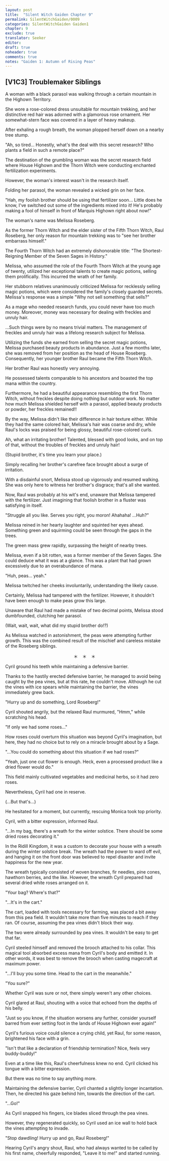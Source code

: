 ```yaml
---
layout: post
title:  "Silent Witch Gaiden Chapter 9"
permalink: SilentWitchGaiden/0009
categories: SilentWitchGaiden Gaiden1
chapter: 9
exclude: true
translator: Seeker
editor: 
draft: true
noheader: true
comments: true
notes: "Gaiden 1: Autumn of Rising Peas"
---
```

<h2>[V1C3] Troublemaker Siblings</h2>

A woman with a black parasol was walking through a certain mountain in the Highown Territory.

She wore a rose-colored dress unsuitable for mountain trekking, and her distinctive red hair was adorned with a glamorous rose ornament. Her somewhat-stern face was covered in a layer of heavy makeup.

After exhaling a rough breath, the woman plopped herself down on a nearby tree stump.

"Ah, so tired... Honestly, what's the deal with this secret research? Who plants a field in such a remote place?"

The destination of the grumbling woman was the secret research field where House Highown and the Thorn Witch were conducting enchanted fertilization experiments.

However, the woman's interest wasn't in the research itself.

Folding her parasol, the woman revealed a wicked grin on her face.

"Hah, my foolish brother should be using that fertilizer soon... Little does he know, I've switched out some of the ingredients mixed into it! He's probably making a fool of himself in front of Marquis Highown right about now!"

The woman's name was Melissa Roseberg.

As the former Thorn Witch and the elder sister of the Fifth Thorn Witch, Raul Roseberg, her only reason for mountain trekking was to "see her brother embarrass himself."

The Fourth Thorn Witch had an extremely dishonorable title: "The Shortest-Reigning Member of the Seven Sages in History."

Melissa, who assumed the role of the Fourth Thorn Witch at the young age of twenty, utilized her exceptional talents to create magic potions, selling them prolifically. This incurred the wrath of her family.

Her stubborn relatives unanimously criticized Melissa for recklessly selling magic potions, which were considered the family's closely guarded secrets. Melissa's response was a simple "Why not sell something that sells?"

As a mage who needed research funds, you could never have too much money. Moreover, money was necessary for dealing with freckles and unruly hair.

...Such things were by no means trivial matters. The management of freckles and unruly hair was a lifelong research subject for Melissa.

Utilizing the funds she earned from selling the secret magic potions, Melissa purchased beauty products in abundance. Just a few months later, she was removed from her position as the head of House Roseberg. Consequently, her younger brother Raul became the Fifth Thorn Witch.

Her brother Raul was honestly very annoying.

He possessed talents comparable to his ancestors and boasted the top mana within the country.

Furthermore, he had a beautiful appearance resembling the first Thorn Witch, without freckles despite doing nothing but outdoor work. No matter how much Melissa shielded herself with a parasol, applied beauty products or powder, her freckles remained!!

By the way, Melissa didn't like their difference in hair texture either. While they had the same colored hair, Melissa's hair was coarse and dry, while Raul's locks was praised for being glossy, beautiful rose-colored curls.

Ah, what an irritating brother! Talented, blessed with good looks, and on top of that, without the troubles of freckles and unruly hair!

(Stupid brother, it's time you learn your place.)

Simply recalling her brother's carefree face brought about a surge of irritation.

With a disdainful snort, Melissa stood up vigorously and resumed walking. She was only here to witness her brother's disgrace; that's all she wanted.

Now, Raul was probably at his wit's end, unaware that Melissa tampered with the fertilizer. Just imagining that foolish brother in a fluster was satisfying in itself.

"Struggle all you like. Serves you right, you moron! Ahahaha! ...Huh?"

Melissa reined in her hearty laughter and squinted her eyes ahead. Something green and squirming could be seen through the gaps in the trees.

The green mass grew rapidly, surpassing the height of nearby trees.

Melissa, even if a bit rotten, was a former member of the Seven Sages. She could deduce what it was at a glance. This was a plant that had grown excessively due to an overabundance of mana.

"Huh, peas... yeah."

Melissa twitched her cheeks involuntarily, understanding the likely cause.

Certainly, Melissa had tampered with the fertilizer. However, it shouldn't have been enough to make peas grow this large.

Unaware that Raul had made a mistake of two decimal points, Melissa stood dumbfounded, clutching her parasol.

(Wait, wait, wait, what did my stupid brother do!?)

As Melissa watched in astonishment, the peas were attempting further growth. This was the combined result of the mischief and careless mistake of the Roseberg siblings.

<p style="text-align: center;">＊　＊　＊</p>

Cyril ground his teeth while maintaining a defensive barrier.

Thanks to the hastily erected defensive barrier, he managed to avoid being caught by the pea vines, but at this rate, he couldn't move. Although he cut the vines with ice spears while maintaining the barrier, the vines immediately grew back.

"Hurry up and do something, Lord Roseberg!"

Cyril shouted angrily, but the relaxed Raul murmured, "Hmm," while scratching his head.

"If only we had some roses..."

How roses could overturn this situation was beyond Cyril's imagination, but here, they had no choice but to rely on a miracle brought about by a Sage.

"...You could do something about this situation if we had roses?"

"Yeah, just one cut flower is enough. Heck, even a processed product like a dried flower would do."

This field mainly cultivated vegetables and medicinal herbs, so it had zero roses.

Nevertheless, Cyril had one in reserve.

(...But that's...)

He hesitated for a moment, but currently, rescuing Monica took top priority.

Cyril, with a bitter expression, informed Raul.

"...In my bag, there's a wreath for the winter solstice. There should be some dried roses decorating it."

In the Ridill Kingdom, it was a custom to decorate your house with a wreath during the winter solstice break. The wreath had the power to ward off evil, and hanging it on the front door was believed to repel disaster and invite happiness for the new year.

The wreath typically consisted of woven branches, fir needles, pine cones, hawthorn berries, and the like. However, the wreath Cyril prepared had several dried white roses arranged on it.

"Your bag? Where's that?"

"...It's in the cart."

The cart, loaded with tools necessary for farming, was placed a bit away from this pea field. It wouldn't take more than five minutes to reach if they ran. Of course, assuming the pea vines didn't block their way.

The two were already surrounded by pea vines. It wouldn't be easy to get that far.

Cyril steeled himself and removed the brooch attached to his collar. This magical tool absorbed excess mana from Cyril's body and emitted it. In other words, it was best to remove the brooch when casting magecraft at maximum power.

"...I'll buy you some time. Head to the cart in the meanwhile."

"You sure?"

Whether Cyril was sure or not, there simply weren't any other choices.

Cyril glared at Raul, shouting with a voice that echoed from the depths of his belly.

"Just so you know, if the situation worsens any further, consider yourself barred from ever setting foot in the lands of House Highown ever again!"

Cyril's furious voice could silence a crying child, yet Raul, for some reason, brightened his face with a grin.

"Isn't that like a declaration of friendship termination? Nice, feels very buddy-buddy!"

Even at a time like this, Raul's cheerfulness knew no end. Cyril clicked his tongue with a bitter expression.

But there was no time to say anything more.

Maintaining the defensive barrier, Cyril chanted a slightly longer incantation. Then, he directed his gaze behind him, towards the direction of the cart.

"...Go!"

As Cyril snapped his fingers, ice blades sliced through the pea vines.

However, they regenerated quickly, so Cyril used an ice wall to hold back the vines attempting to invade.

"Stop dawdling! Hurry up and go, Raul Roseberg!"

Hearing Cyril's angry shout, Raul, who had always wanted to be called by his first name, cheerfully responded, "Leave it to me!" and started running.
